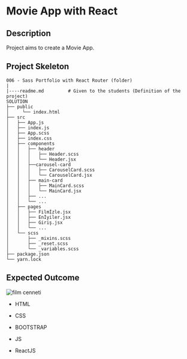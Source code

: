 

# Movie App with React

## Description

Project aims to create a Movie App.


## Project Skeleton

```
006 - Sass Portfolio with React Router (folder)
|
|----readme.md         # Given to the students (Definition of the project)
SOLUTION
├── public
│     └── index.html
├── src
│   ├── App.js
│   ├── index.js
│   ├── App.scss
│   ├── index.css   
│   ├── components
│   │   ├── header
│   │   │   ├── Header.scss
│   │   │   └── Header.jsx
│   │   ├──carousel-card
│   │   │   ├── CarouselCard.scss
│   │   │   └── CarouselCard.jsx
│   │   ├── main-card
│   │   │   ├── MainCard.scss
│   │   │   └── MainCard.jsx
│   │   ├── ...
│   │   └── ...
│   ├── pages
│   │   ├── Filmİzle.jsx   
│   │   ├── Enİyiler.jsx
│   │   ├── Giriş.jsx
│   │   └── ...
│   └── scss
│       ├── _mixins.scss
│       ├── _reset.scss
│       └── _variables.scss
├── package.json
└── yarn.lock
```

## Expected Outcome

![film cenneti](https://user-images.githubusercontent.com/118731253/232813290-a2200a7b-8879-4690-b07f-421a6b8526d6.gif)




- HTML

- CSS

- BOOTSTRAP

- JS

- ReactJS



